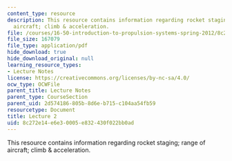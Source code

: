 ```yaml
---
content_type: resource
description: This resource contains information regarding rocket staging; range of
  aircraft; climb & acceleration.
file: /courses/16-50-introduction-to-propulsion-systems-spring-2012/8c272e14e6e30005e832430f022bb0ad_MIT16_50S12_lec2.pdf
file_size: 167079
file_type: application/pdf
hide_download: true
hide_download_original: null
learning_resource_types:
- Lecture Notes
license: https://creativecommons.org/licenses/by-nc-sa/4.0/
ocw_type: OCWFile
parent_title: Lecture Notes
parent_type: CourseSection
parent_uid: 2d574186-805b-8d6e-b715-c104aa54fb59
resourcetype: Document
title: Lecture 2
uid: 8c272e14-e6e3-0005-e832-430f022bb0ad
---
```

This resource contains information regarding rocket staging; range of aircraft; climb & acceleration.